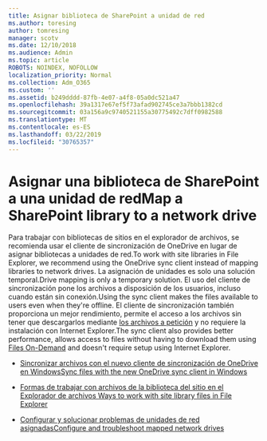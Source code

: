 ```yaml
---
title: Asignar biblioteca de SharePoint a unidad de red
ms.author: toresing
author: tomresing
manager: scotv
ms.date: 12/10/2018
ms.audience: Admin
ms.topic: article
ROBOTS: NOINDEX, NOFOLLOW
localization_priority: Normal
ms.collection: Adm_O365
ms.custom: ''
ms.assetid: b249dddd-87fb-4e07-a4f8-05a0dc521a47
ms.openlocfilehash: 39a1317e67ef5f73afad902745ce3a7bbb1382cd
ms.sourcegitcommit: 03a156a9c9740521155a30775492c7dff0982588
ms.translationtype: MT
ms.contentlocale: es-ES
ms.lasthandoff: 03/22/2019
ms.locfileid: "30765357"
---
```

# <a name="map-a-sharepoint-library-to-a-network-drive"></a><span data-ttu-id="ce926-102">Asignar una biblioteca de SharePoint a una unidad de red</span><span class="sxs-lookup"><span data-stu-id="ce926-102">Map a SharePoint library to a network drive</span></span>

<span data-ttu-id="ce926-103">Para trabajar con bibliotecas de sitios en el explorador de archivos, se recomienda usar el cliente de sincronización de OneDrive en lugar de asignar bibliotecas a unidades de red.</span><span class="sxs-lookup"><span data-stu-id="ce926-103">To work with site libraries in File Explorer, we recommend using the OneDrive sync client instead of mapping libraries to network drives.</span></span> <span data-ttu-id="ce926-104">La asignación de unidades es solo una solución temporal.</span><span class="sxs-lookup"><span data-stu-id="ce926-104">Drive mapping is only a temporary solution.</span></span> <span data-ttu-id="ce926-105">El uso del cliente de sincronización pone los archivos a disposición de los usuarios, incluso cuando están sin conexión.</span><span class="sxs-lookup"><span data-stu-id="ce926-105">Using the sync client makes the files available to users even when they're offline.</span></span> <span data-ttu-id="ce926-106">El cliente de sincronización también proporciona un mejor rendimiento, permite el acceso a los archivos sin tener que descargarlos mediante [los archivos a petición](https://support.office.com/article/Learn-about-OneDrive-Files-On-Demand-0E6860D3-D9F3-4971-B321-7092438FB38E) y no requiere la instalación con Internet Explorer.</span><span class="sxs-lookup"><span data-stu-id="ce926-106">The sync client also provides better performance, allows access to files without having to download them using [Files On-Demand](https://support.office.com/article/Learn-about-OneDrive-Files-On-Demand-0E6860D3-D9F3-4971-B321-7092438FB38E) and doesn't require setup using Internet Explorer.</span></span> 
  
- [<span data-ttu-id="ce926-107">Sincronizar archivos con el nuevo cliente de sincronización de OneDrive en Windows</span><span class="sxs-lookup"><span data-stu-id="ce926-107">Sync files with the new OneDrive sync client in Windows</span></span>](https://go.microsoft.com/fwlink/?linkid=866427)
    
- [<span data-ttu-id="ce926-108"> Formas de trabajar con archivos de la biblioteca del sitio en el Explorador de archivos </span><span class="sxs-lookup"><span data-stu-id="ce926-108">Ways to work with site library files in File Explorer</span></span>](https://go.microsoft.com/fwlink/?linkid=866291)
    
- [<span data-ttu-id="ce926-109">Configurar y solucionar problemas de unidades de red asignadas</span><span class="sxs-lookup"><span data-stu-id="ce926-109">Configure and troubleshoot mapped network drives</span></span>](https://support.microsoft.com/kb/2616712)
    

